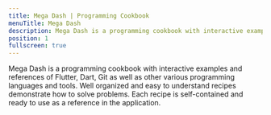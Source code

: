 ```yaml
---
title: Mega Dash | Programming Cookbook
menuTitle: Mega Dash
description: Mega Dash is a programming cookbook with interactive examples and references of Flutter, Dart, Git as well as other various programming languages and tools.
position: 1
fullscreen: true
---
```


Mega Dash is a programming cookbook with interactive examples and references of Flutter, Dart, Git as well as other various programming languages and tools. Well organized and easy to understand recipes demonstrate how to solve problems. Each recipe is self-contained and ready to use as a reference in the application.
